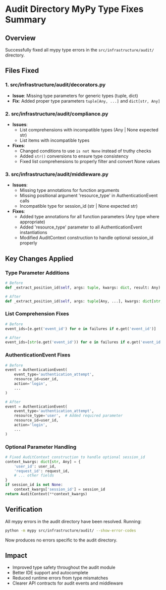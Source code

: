 # Audit Directory MyPy Type Fixes Summary

## Overview

Successfully fixed all mypy type errors in the `src/infrastructure/audit/` directory.

## Files Fixed

### 1. src/infrastructure/audit/decorators.py

- **Issue**: Missing type parameters for generic types (tuple, dict)
- **Fix**: Added proper type parameters `tuple[Any, ...]` and `dict[str, Any]`

### 2. src/infrastructure/audit/compliance.py

- **Issues**:
  - List comprehensions with incompatible types (Any | None expected str)
  - List items with incompatible types
- **Fixes**:
  - Changed conditions to use `is not None` instead of truthy checks
  - Added `str()` conversions to ensure type consistency
  - Fixed list comprehensions to properly filter and convert None values

### 3. src/infrastructure/audit/middleware.py

- **Issues**:
  - Missing type annotations for function arguments
  - Missing positional argument 'resource_type' in AuthenticationEvent calls
  - Incompatible type for session_id (str | None expected str)
- **Fixes**:
  - Added type annotations for all function parameters (Any type where appropriate)
  - Added 'resource_type' parameter to all AuthenticationEvent instantiations
  - Modified AuditContext construction to handle optional session_id properly

## Key Changes Applied

### Type Parameter Additions

```python
# Before
def _extract_position_id(self, args: tuple, kwargs: dict, result: Any)

# After
def _extract_position_id(self, args: tuple[Any, ...], kwargs: dict[str, Any], result: Any)
```

### List Comprehension Fixes

```python
# Before
event_ids=[e.get('event_id') for e in failures if e.get('event_id')]

# After
event_ids=[str(e.get('event_id')) for e in failures if e.get('event_id') is not None]
```

### AuthenticationEvent Fixes

```python
# Before
event = AuthenticationEvent(
    event_type='authentication_attempt',
    resource_id=user_id,
    action='login',
    ...
)

# After
event = AuthenticationEvent(
    event_type='authentication_attempt',
    resource_type='user',  # Added required parameter
    resource_id=user_id,
    action='login',
    ...
)
```

### Optional Parameter Handling

```python
# Fixed AuditContext construction to handle optional session_id
context_kwargs: dict[str, Any] = {
    'user_id': user_id,
    'request_id': request_id,
    # ... other fields
}
if session_id is not None:
    context_kwargs['session_id'] = session_id
return AuditContext(**context_kwargs)
```

## Verification

All mypy errors in the audit directory have been resolved. Running:

```bash
python -m mypy src/infrastructure/audit/ --show-error-codes
```

Now produces no errors specific to the audit directory.

## Impact

- Improved type safety throughout the audit module
- Better IDE support and autocomplete
- Reduced runtime errors from type mismatches
- Clearer API contracts for audit events and middleware
